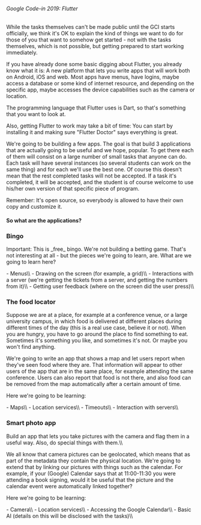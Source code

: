 ###### Google Code-in 2019: Flutter

While the tasks themselves can\'t be made public until the GCI starts
officially, we think it\'s OK to explain the kind of things we want to
do for those of you that want to somehow get started - not with the
tasks themselves, which is not possible, but getting prepared to start
working immediately.

If you have already done some basic digging about Flutter, you already
know what it is: A new platform that lets you write apps that will work
both on Android, iOS and web. Most apps have menus, have logins, maybe
access a database or some kind of internet resource, and depending on
the specific app, maybe accesses the device capabilities such as the
camera or location.

The programming language that Flutter uses is Dart, so that\'s something
that you want to look at.

Also, getting Flutter to work may take a bit of time: You can start by
installing it and making sure \"Flutter Doctor\" says everything is
great.

We\'re going to be building a few apps. The goal is that build 3
applications that are actually going to be useful and we hope, popular.
To get there each of them will consist on a large number of small tasks
that anyone can do. Each task will have several instances (so several
students can work on the same thing) and for each we\'ll use the best
one. Of course this doesn\'t mean that the rest completed tasks will not
be accepted. If a task it\'s completed, it will be accepted, and the
student is of course welcome to use his/her own version of that specific
piece of program.

Remember: It\'s open source, so everybody is allowed to have their own
copy and customize it.

#### So what are the applications?

### Bingo

Important: This is \_free\_ bingo. We\'re not building a betting game.
That\'s not interesting at all - but the pieces we\'re going to learn,
are. What are we going to learn here?

\- Menus\\\\ - Drawing on the screen (for example, a grid)\\\\ -
Interactions with a server (we\'re getting the tickets from a server,
and getting the numbers from it)\\\\ - Getting user feedback (where on
the screen did the user press)\\\\

### The food locator

Suppose we are at a place, for example at a conference venue, or a large
university campus, in which food is delivered at different places during
different times of the day (this is a real use case, believe it or not).
When you are hungry, you have to go around the place to find something
to eat. Sometimes it\'s something you like, and sometimes it\'s not. Or
maybe you won\'t find anything.

We\'re going to write an app that shows a map and let users report when
they\'ve seen food where they are. That information will appear to other
users of the app that are in the same place, for example attending the
same conference. Users can also report that food is not there, and also
food can be removed from the map automatically after a certain amount of
time.

Here we\'re going to be learning:

\- Maps\\\\ - Location services\\\\ - Timeouts\\\\ - Interaction with
servers\\\\

### Smart photo app

Build an app that lets you take pictures with the camera and flag them
in a useful way. Also, do special things with them.\\\\

We all know that camera pictures can be geolocated, which means that as
part of the metadata they contain the physical location. We\'re going to
extend that by linking our pictures with things such as the calendar.
For example, if your (Google) Calendar says that at 11:00-11:30 you were
attending a book signing, would it be useful that the picture and the
calendar event were automatically linked together?

Here we\'re going to be learning:

\- Camera\\\\ - Location services\\\\ - Accessing the Google
Calendar\\\\ - Basic AI (details on this will be disclosed with the
tasks)\\\\
